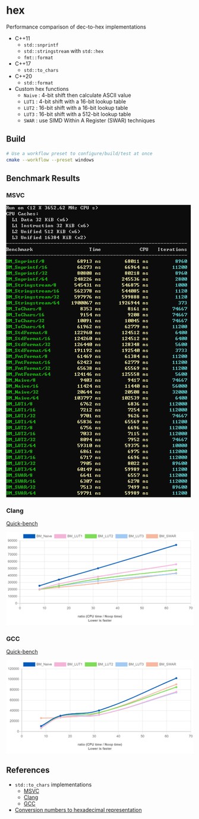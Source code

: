 # hex

Performance comparison of dec-to-hex implementations

- C++11
  - `std::snprintf`
  - `std::stringstream` with `std::hex`
  - `fmt::format`
- C++17
  - `std::to_chars`
- C++20
  - `std::format`
- Custom hex functions
  - `Naive` : 4-bit shift then calculate ASCII value
  - `LUT1` : 4-bit shift with a 16-bit lookup table
  - `LUT2` : 16-bit shift with a 16-bit lookup table
  - `LUT3` : 16-bit shift with a 512-bit lookup table
  - `SWAR` : use SIMD Within A Register (SWAR) techniques

## Build

```sh
# Use a workflow preset to configure/build/test at once
cmake --workflow --preset windows
```

## Benchmark Results

### MSVC

![msvc](benchmark/result/msvc.png)

### Clang

[Quick-bench](https://quick-bench.com/q/k4TcmGTNlKF58qYx-KPXktUJMUw)

![clang](benchmark/result/clang.png)

### GCC

[Quick-bench](https://quick-bench.com/q/bh0ya3v_6iaQ-id1ODezBcURS0w)

![gcc](benchmark/result/gcc.png)

## References

- `std::to_chars` implementations
  - [MSVC](https://github.com/microsoft/STL/blob/8ddf4da23939b5c65587ed05f783ff39b8801e0f/stl/inc/charconv#L116-L121)
  - [Clang](https://github.com/llvm/llvm-project/blob/b20dd2b186fdc76828219b705a2b58f5830f4b9d/libcxx/include/charconv#L443-L466)
  - [GCC](https://github.com/gcc-mirror/gcc/blob/d423e8dc59045d8f281dcb1a02559cb6f91456bf/libstdc%2B%2B-v3/include/std/charconv#L169-L213)
- [Conversion numbers to hexadecimal representation](http://0x80.pl/articles/convert-to-hex.html)
